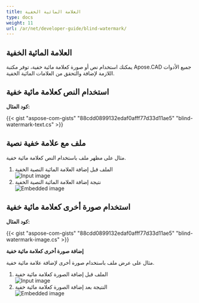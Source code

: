 ```yaml
---
title: العلامة المائية الخفية
type: docs
weight: 11
url: /ar/net/developer-guide/blind-watermark/
---
```


## **العلامة المائية الخفية**

يمكنك استخدام نص أو صورة كعلامة مائية خفية، توفر مكتبة Apose.CAD جميع الأدوات اللازمة لإضافة والتحقق من العلامات المائية الخفية.

## **استخدام النص كعلامة مائية خفية**

**كود المثال:**

{{< gist "aspose-com-gists" "88cdd0899132edaf0afff77d33d11ae5" "blind-watermark-text.cs" >}}

## **ملف مع علامة خفية نصية**

مثال على مظهر ملف باستخدام النص كعلامة مائية خفية.

1. الملف قبل إضافة العلامة المائية النصية الخفية<br>
![Input image](/_assets/guide/blind-watermark/Tyrannosaurus.dxf_input.png)<br>
1. نتيجة إضافة العلامة المائية النصية الخفية<br>
![Embedded image](/_assets/guide/blind-watermark/Tyrannosaurus.dxf_embedded.png)

## **استخدام صورة أخرى كعلامة مائية خفية**

**كود المثال:**

{{< gist "aspose-com-gists" "88cdd0899132edaf0afff77d33d11ae5" "blind-watermark-image.cs" >}}

**إضافة صورة أخرى كعلامة مائية خفية**

مثال على عرض ملف باستخدام صورة أخرى لإضافة علامة مائية خفية.

1. الملف قبل إضافة الصورة كعلامة مائية خفية<br>
![Input image](/_assets/guide/blind-watermark/robot_handling_cell.dwg_input.png)<br>
1. النتيجة بعد إضافة الصورة كعلامة مائية خفية<br>
![Embedded image](/_assets/guide/blind-watermark/robot_handling_cell.dwg_embedded.png)
